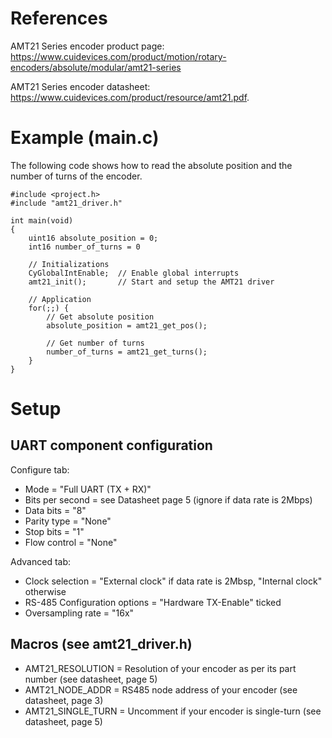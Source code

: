 
# References
AMT21 Series encoder product page: https://www.cuidevices.com/product/motion/rotary-encoders/absolute/modular/amt21-series

AMT21 Series encoder datasheet: https://www.cuidevices.com/product/resource/amt21.pdf.

# Example (main.c)
The following code shows how to read the absolute position and the number of turns of the encoder.

    #include <project.h>
    #include "amt21_driver.h"
    
    int main(void)
    {
        uint16 absolute_position = 0;
        int16 number_of_turns = 0
        
        // Initializations
        CyGlobalIntEnable;  // Enable global interrupts
        amt21_init();       // Start and setup the AMT21 driver
        
        // Application
        for(;;) {
            // Get absolute position
            absolute_position = amt21_get_pos();
            
            // Get number of turns
            number_of_turns = amt21_get_turns();
        }
    }

# Setup

## UART component configuration
Configure tab:
* Mode = "Full UART (TX + RX)"
* Bits per second = see Datasheet page 5 (ignore if data rate is 2Mbps)
* Data bits = "8"
* Parity type = "None"
* Stop bits = "1"
* Flow control = "None"

Advanced tab:
* Clock selection = "External clock" if data rate is 2Mbsp, "Internal clock" otherwise
* RS-485 Configuration options = "Hardware TX-Enable" ticked
* Oversampling rate = "16x"

## Macros (see amt21_driver.h)
* AMT21_RESOLUTION = Resolution of your encoder as per its part number (see datasheet, page 5)
* AMT21_NODE_ADDR = RS485 node address of your encoder (see datasheet, page 3)
* AMT21_SINGLE_TURN = Uncomment if your encoder is single-turn (see datasheet, page 5)
